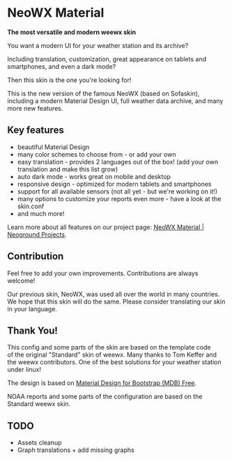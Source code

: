 # NeoWX Material
**The most versatile and modern weewx skin**

You want a modern UI for your weather station and its archive?

Including translation, customization, great appearance on tablets and 
smartphones, and even a dark mode?

Then this skin is the one you're looking for!

This is the new version of the famous NeoWX (based on Sofaskin), 
including a modern Material Design UI, full weather data archive, and many more new features.

## Key features

- beautiful Material Design
- many color schemes to choose from - or add your own
- easy translation - provides 2 languages out of the box! (add your own translation and make this list grow)
- auto dark mode - works great on mobile and desktop
- responsive design - optimized for modern tablets and smartphones
- support for all available sensors (not all yet - but we're working on it!)
- many options to customize your reports even more - have a look at the skin.conf
- and much more!

Learn more about all features on our project page: 
[NeoWX Material | Neoground Projects](https://projects.neoground.com/neowx-material).

## Contribution

Feel free to add your own improvements. Contributions are always welcome!

Our previous skin, NeoWX, was used all over the world in many countries.
We hope that this skin will do the same. Please consider translating our skin 
in your language.

## Thank You!

This config and some parts of the skin are based on the template code      
of the original "Standard" skin of weewx. Many thanks to Tom Keffer and     
the weewx contributors. One of the best solutions for your weather station under linux!

The design is based on [Material Design for Bootstrap (MDB) Free](https://mdbootstrap.com).

NOAA reports and some parts of the configuration are based on the Standard weewx skin.

## TODO

- Assets cleanup
- Graph translations + add missing graphs
